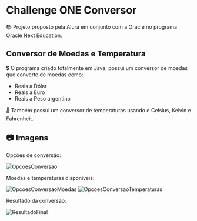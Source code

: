 
# Challenge ONE Conversor
📚 Projeto proposto pela Alura em conjunto com a Oracle no programa Oracle Next Education.
<br>
## Conversor de Moedas e Temperatura
💲 O programa criado totalmente em Java, possui um conversor de moedas que converte de moedas como:
- Reais a Dólar
- Reais a Euro
- Reais a Peso argentino

🌡 Também possui um conversor de temperaturas usando o Celsius, Kelvin e Fahrenheit.
## 📷 Imagens
Opções de conversão:

![OpcoesConversao](https://github.com/Z-iE/ONE-Challenge-Conversor/assets/75862731/ff5d1099-74d5-4957-8875-6084514ed801)

Moedas e temperaturas disponíveis:

![OpcoesConversaoMoedas](https://github.com/Z-iE/ONE-Challenge-Conversor/assets/75862731/00ab9229-fc2d-4a70-b89f-ee6fe3aa569f) ![OpcoesConversaoTemperaturas](https://github.com/Z-iE/ONE-Challenge-Conversor/assets/75862731/b00b89da-6dbc-4ce8-992c-35a4a744fe77)

Resultado da conversão:

![ResultadoFinal](https://github.com/Z-iE/ONE-Challenge-Conversor/assets/75862731/5d242d72-c685-4cb6-9960-5806fec16077)

